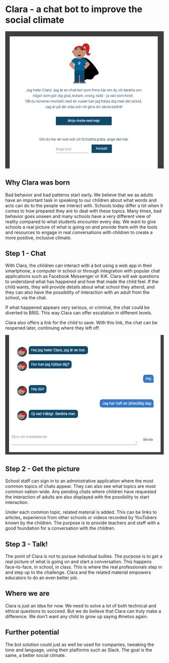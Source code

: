 # Clara - a chat bot to improve the social climate

![Clara landing page](https://github.com/MeTooHack/Team8/blob/master/landing-page.PNG)

## Why Clara was born
Bad behavior and bad patterns start early. We believe that we as adults have an important task in speaking to our children about what words and acts can do to the people we interact with. Schools today differ a lot when it comes to how prepared they are to deal with these topics. Many times, bad behavior goes unseen and many schools have a very different view of reality compared to what students encounter every day.
We want to give schools a real picture of what is going on and provide them with the tools and resources to engage in real conversations with children to create a more positive, inclusive climate.

## Step 1 - Chat
With Clara, the children can interact with a bot using a web app in their smartphone, a computer in school or through integration with popular chat applications such as Facebook Messenger or KiK. Clara will ask questions to understand what has happened and how that made the child feel. If the child wants, they will provide details about what school they attend, and they can also have the possibility of interaction with an adult from the school, via the chat.

If what happened appears very serious, or criminal, the chat could be diverted to BRIS. This way Clara can offer escalation in different levels.

Clara also offers a link for the child to save. With this link, the chat can be reopened later, continuing where they left off.

![Clara sample chat](https://github.com/MeTooHack/Team8/blob/master/sample-chat.PNG)

## Step 2 - Get the picture
School staff can sign in to an administrative application where the most common topics of chats appear. They can also see what topics are most common nation-wide. Any pending chats where children have requested the interaction of adults are also displayed with the possibility to start interaction.

Under each common topic, related material is added. This can be links to articles, experience from other schools or videos recorded by YouTubers known by the children. The purpose is to provide teachers and staff with a good foundation for a conversation with the children.

## Step 3 - Talk!
The point of Clara is not to pursue individual bullies. The purpose is to get a real picture of what is going on and start a conversation. This happens face-to-face, in school, in class. This is where the real professionals step in and step up to the challenge. Clara and the related material empowers educators to do an even better job.

## Where we are
Clara is just an idea for now. We need to solve a lot of both technical and ethical questions to succeed. But we do believe that Clara can truly make a difference. We don't want any child to grow up saying #metoo again.

## Further potential
The bot solution could just as well be used for companies, tweaking the tone and language, using their platforms such as Slack. The goal is the same, a better social climate.

